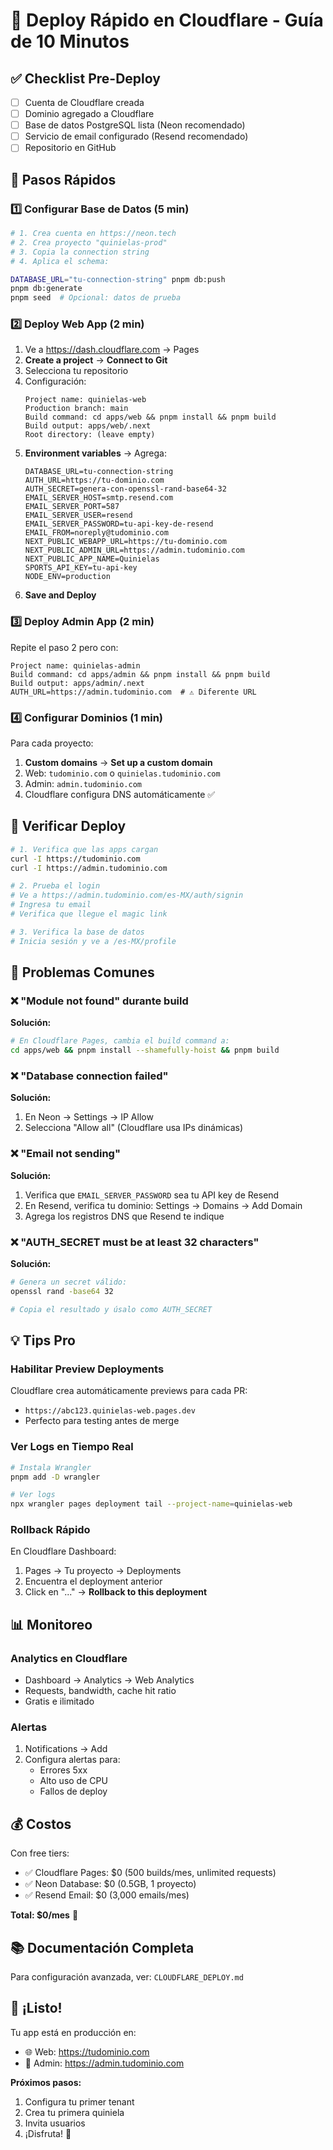 # 🚀 Deploy Rápido en Cloudflare - Guía de 10 Minutos

## ✅ Checklist Pre-Deploy

- [ ] Cuenta de Cloudflare creada
- [ ] Dominio agregado a Cloudflare
- [ ] Base de datos PostgreSQL lista (Neon recomendado)
- [ ] Servicio de email configurado (Resend recomendado)
- [ ] Repositorio en GitHub

## 📝 Pasos Rápidos

### 1️⃣ Configurar Base de Datos (5 min)

```bash
# 1. Crea cuenta en https://neon.tech
# 2. Crea proyecto "quinielas-prod"
# 3. Copia la connection string
# 4. Aplica el schema:

DATABASE_URL="tu-connection-string" pnpm db:push
pnpm db:generate
pnpm seed  # Opcional: datos de prueba
```

### 2️⃣ Deploy Web App (2 min)

1. Ve a https://dash.cloudflare.com → Pages
2. **Create a project** → **Connect to Git**
3. Selecciona tu repositorio
4. Configuración:
   ```
   Project name: quinielas-web
   Production branch: main
   Build command: cd apps/web && pnpm install && pnpm build
   Build output: apps/web/.next
   Root directory: (leave empty)
   ```
5. **Environment variables** → Agrega:
   ```
   DATABASE_URL=tu-connection-string
   AUTH_URL=https://tu-dominio.com
   AUTH_SECRET=genera-con-openssl-rand-base64-32
   EMAIL_SERVER_HOST=smtp.resend.com
   EMAIL_SERVER_PORT=587
   EMAIL_SERVER_USER=resend
   EMAIL_SERVER_PASSWORD=tu-api-key-de-resend
   EMAIL_FROM=noreply@tudominio.com
   NEXT_PUBLIC_WEBAPP_URL=https://tu-dominio.com
   NEXT_PUBLIC_ADMIN_URL=https://admin.tudominio.com
   NEXT_PUBLIC_APP_NAME=Quinielas
   SPORTS_API_KEY=tu-api-key
   NODE_ENV=production
   ```
6. **Save and Deploy**

### 3️⃣ Deploy Admin App (2 min)

Repite el paso 2 pero con:
```
Project name: quinielas-admin
Build command: cd apps/admin && pnpm install && pnpm build
Build output: apps/admin/.next
AUTH_URL=https://admin.tudominio.com  # ⚠️ Diferente URL
```

### 4️⃣ Configurar Dominios (1 min)

Para cada proyecto:
1. **Custom domains** → **Set up a custom domain**
2. Web: `tudominio.com` o `quinielas.tudominio.com`
3. Admin: `admin.tudominio.com`
4. Cloudflare configura DNS automáticamente ✅

## 🧪 Verificar Deploy

```bash
# 1. Verifica que las apps cargan
curl -I https://tudominio.com
curl -I https://admin.tudominio.com

# 2. Prueba el login
# Ve a https://admin.tudominio.com/es-MX/auth/signin
# Ingresa tu email
# Verifica que llegue el magic link

# 3. Verifica la base de datos
# Inicia sesión y ve a /es-MX/profile
```

## 🐛 Problemas Comunes

### ❌ "Module not found" durante build

**Solución:**
```bash
# En Cloudflare Pages, cambia el build command a:
cd apps/web && pnpm install --shamefully-hoist && pnpm build
```

### ❌ "Database connection failed"

**Solución:**
1. En Neon → Settings → IP Allow
2. Selecciona "Allow all" (Cloudflare usa IPs dinámicas)

### ❌ "Email not sending"

**Solución:**
1. Verifica que `EMAIL_SERVER_PASSWORD` sea tu API key de Resend
2. En Resend, verifica tu dominio: Settings → Domains → Add Domain
3. Agrega los registros DNS que Resend te indique

### ❌ "AUTH_SECRET must be at least 32 characters"

**Solución:**
```bash
# Genera un secret válido:
openssl rand -base64 32

# Copia el resultado y úsalo como AUTH_SECRET
```

## 💡 Tips Pro

### Habilitar Preview Deployments

Cloudflare crea automáticamente previews para cada PR:
- `https://abc123.quinielas-web.pages.dev`
- Perfecto para testing antes de merge

### Ver Logs en Tiempo Real

```bash
# Instala Wrangler
pnpm add -D wrangler

# Ver logs
npx wrangler pages deployment tail --project-name=quinielas-web
```

### Rollback Rápido

En Cloudflare Dashboard:
1. Pages → Tu proyecto → Deployments
2. Encuentra el deployment anterior
3. Click en "..." → **Rollback to this deployment**

## 📊 Monitoreo

### Analytics en Cloudflare

- Dashboard → Analytics → Web Analytics
- Requests, bandwidth, cache hit ratio
- Gratis e ilimitado

### Alertas

1. Notifications → Add
2. Configura alertas para:
   - Errores 5xx
   - Alto uso de CPU
   - Fallos de deploy

## 💰 Costos

Con free tiers:
- ✅ Cloudflare Pages: $0 (500 builds/mes, unlimited requests)
- ✅ Neon Database: $0 (0.5GB, 1 proyecto)
- ✅ Resend Email: $0 (3,000 emails/mes)

**Total: $0/mes** 🎉

## 📚 Documentación Completa

Para configuración avanzada, ver: `CLOUDFLARE_DEPLOY.md`

## 🎉 ¡Listo!

Tu app está en producción en:
- 🌐 Web: https://tudominio.com
- 🔧 Admin: https://admin.tudominio.com

**Próximos pasos:**
1. Configura tu primer tenant
2. Crea tu primera quiniela
3. Invita usuarios
4. ¡Disfruta! 🚀

